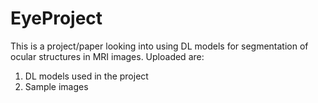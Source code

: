 # EyeProject
This is a project/paper looking into using DL models for segmentation of ocular structures in MRI images. 
Uploaded are:
1) DL models used in the project
2) Sample images
